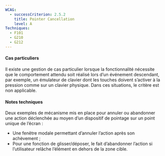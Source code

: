 ```yaml
---
WCAG:
  - successCriterion: 2.5.2
    title: Pointer Cancellation
    level: A
Techniques:
  - F101
  - G210
  - G212		
---
```


#### Cas particuliers

Il existe une gestion de cas particulier lorsque la fonctionnalité nécessite que le comportement attendu soit réalisé lors d’un événement descendant, par exemple, un émulateur de clavier dont les touches doivent s’activer à la pression comme sur un clavier physique. Dans ces situations, le critère est non applicable.

#### Notes techniques

Deux exemples de mécanisme mis en place pour annuler ou abandonner une action déclenchée au moyen d’un dispositif de pointage sur un point unique de l’écran :

- Une fenêtre modale permettant d’annuler l’action après son achèvement ;
- Pour une fonction de glisser/déposer, le fait d’abandonner l’action si l’utilisateur relâche l’élément en dehors de la zone cible.
